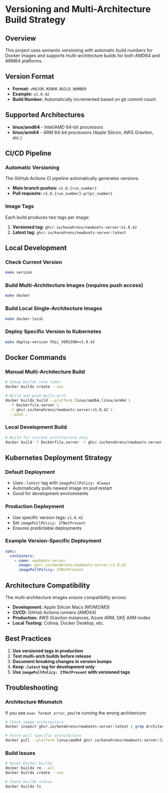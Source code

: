 # Versioning and Multi-Architecture Build Strategy

## Overview

This project uses semantic versioning with automatic build numbers for Docker images and supports multi-architecture builds for both AMD64 and ARM64 platforms.

## Version Format

- **Format:** `vMAJOR.MINOR.BUILD_NUMBER`
- **Example:** `v1.0.42`
- **Build Number:** Automatically incremented based on git commit count

## Supported Architectures

- **linux/amd64** - Intel/AMD 64-bit processors
- **linux/arm64** - ARM 64-bit processors (Apple Silicon, AWS Graviton, etc.)

## CI/CD Pipeline

### Automatic Versioning
The GitHub Actions CI pipeline automatically generates versions:
- **Main branch pushes:** `v1.0.{run_number}`
- **Pull requests:** `v1.0.{run_number}-pr{pr_number}`

### Image Tags
Each build produces two tags per image:
1. **Versioned tag:** `ghcr.io/kenahrens/newboots-server:v1.0.42`
2. **Latest tag:** `ghcr.io/kenahrens/newboots-server:latest`

## Local Development

### Check Current Version
```bash
make version
```

### Build Multi-Architecture Images (requires push access)
```bash
make docker
```

### Build Local Single-Architecture Images
```bash
make docker-local
```

### Deploy Specific Version to Kubernetes
```bash
make deploy-version FULL_VERSION=v1.0.42
```

## Docker Commands

### Manual Multi-Architecture Build
```bash
# Setup buildx (one time)
docker buildx create --use

# Build and push multi-arch
docker buildx build --platform linux/amd64,linux/arm64 \
  -f Dockerfile.server \
  -t ghcr.io/kenahrens/newboots-server:v1.0.42 \
  --push .
```

### Local Development Build
```bash
# Build for current architecture only
docker build -f Dockerfile.server -t ghcr.io/kenahrens/newboots-server:v1.0.42-local .
```

## Kubernetes Deployment Strategy

### Default Deployment
- Uses `:latest` tag with `imagePullPolicy: Always`
- Automatically pulls newest image on pod restart
- Good for development environments

### Production Deployment
- Use specific version tags: `v1.0.42`
- Set `imagePullPolicy: IfNotPresent`
- Ensures predictable deployments

### Example Version-Specific Deployment
```yaml
spec:
  containers:
    - name: newboots-server
      image: ghcr.io/kenahrens/newboots-server:v1.0.42
      imagePullPolicy: IfNotPresent
```

## Architecture Compatibility

The multi-architecture images ensure compatibility across:
- **Development:** Apple Silicon Macs (M1/M2/M3)
- **CI/CD:** GitHub Actions runners (AMD64)
- **Production:** AWS Graviton instances, Azure ARM, GKE ARM nodes
- **Local Testing:** Colima, Docker Desktop, etc.

## Best Practices

1. **Use versioned tags in production**
2. **Test multi-arch builds before release**  
3. **Document breaking changes in version bumps**
4. **Keep `:latest` tag for development only**
5. **Use `imagePullPolicy: IfNotPresent` with versioned tags**

## Troubleshooting

### Architecture Mismatch
If you see `exec format error`, you're running the wrong architecture:
```bash
# Check image architecture
docker inspect ghcr.io/kenahrens/newboots-server:latest | grep Architecture

# Force pull specific architecture
docker pull --platform linux/amd64 ghcr.io/kenahrens/newboots-server:latest
```

### Build Issues
```bash
# Reset Docker buildx
docker buildx rm --all
docker buildx create --use

# Check buildx status
docker buildx ls
```